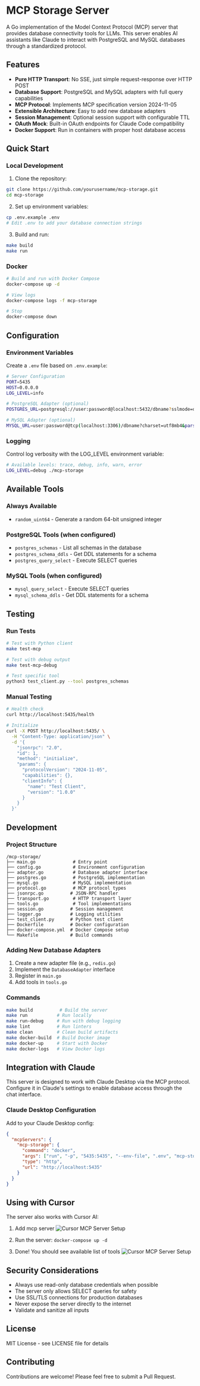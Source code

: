 # MCP Storage Server

A Go implementation of the Model Context Protocol (MCP) server that provides database connectivity tools for LLMs. This server enables AI assistants like Claude to interact with PostgreSQL and MySQL databases through a standardized protocol.

## Features

- **Pure HTTP Transport**: No SSE, just simple request-response over HTTP POST
- **Database Support**: PostgreSQL and MySQL adapters with full query capabilities
- **MCP Protocol**: Implements MCP specification version 2024-11-05
- **Extensible Architecture**: Easy to add new database adapters
- **Session Management**: Optional session support with configurable TTL
- **OAuth Mock**: Built-in OAuth endpoints for Claude Code compatibility
- **Docker Support**: Run in containers with proper host database access

## Quick Start

### Local Development

1. Clone the repository:
```bash
git clone https://github.com/yourusername/mcp-storage.git
cd mcp-storage
```

2. Set up environment variables:
```bash
cp .env.example .env
# Edit .env to add your database connection strings
```

3. Build and run:
```bash
make build
make run
```

### Docker

```bash
# Build and run with Docker Compose
docker-compose up -d

# View logs
docker-compose logs -f mcp-storage

# Stop
docker-compose down
```

## Configuration

### Environment Variables

Create a `.env` file based on `.env.example`:

```bash
# Server Configuration
PORT=5435
HOST=0.0.0.0
LOG_LEVEL=info

# PostgreSQL Adapter (optional)
POSTGRES_URL=postgresql://user:password@localhost:5432/dbname?sslmode=disable

# MySQL Adapter (optional)
MYSQL_URL=user:password@tcp(localhost:3306)/dbname?charset=utf8mb4&parseTime=True
```

### Logging

Control log verbosity with the LOG_LEVEL environment variable:
```bash
# Available levels: trace, debug, info, warn, error
LOG_LEVEL=debug ./mcp-storage
```

## Available Tools

### Always Available
- `random_uint64` - Generate a random 64-bit unsigned integer

### PostgreSQL Tools (when configured)
- `postgres_schemas` - List all schemas in the database
- `postgres_schema_ddls` - Get DDL statements for a schema
- `postgres_query_select` - Execute SELECT queries

### MySQL Tools (when configured)
- `mysql_query_select` - Execute SELECT queries
- `mysql_schema_ddls` - Get DDL statements for a schema

## Testing

### Run Tests
```bash
# Test with Python client
make test-mcp

# Test with debug output
make test-mcp-debug

# Test specific tool
python3 test_client.py --tool postgres_schemas
```

### Manual Testing
```bash
# Health check
curl http://localhost:5435/health

# Initialize
curl -X POST http://localhost:5435/ \
  -H "Content-Type: application/json" \
  -d '{
    "jsonrpc": "2.0",
    "id": 1,
    "method": "initialize",
    "params": {
      "protocolVersion": "2024-11-05",
      "capabilities": {},
      "clientInfo": {
        "name": "Test Client",
        "version": "1.0.0"
      }
    }
  }'
```

## Development

### Project Structure
```
/mcp-storage/
├── main.go              # Entry point
├── config.go            # Environment configuration
├── adapter.go           # Database adapter interface
├── postgres.go          # PostgreSQL implementation
├── mysql.go             # MySQL implementation
├── protocol.go          # MCP protocol types
├── jsonrpc.go          # JSON-RPC handler
├── transport.go         # HTTP transport layer
├── tools.go             # Tool implementations
├── session.go          # Session management
├── logger.go           # Logging utilities
├── test_client.py      # Python test client
├── Dockerfile          # Docker configuration
├── docker-compose.yml  # Docker Compose setup
└── Makefile            # Build commands
```

### Adding New Database Adapters

1. Create a new adapter file (e.g., `redis.go`)
2. Implement the `DatabaseAdapter` interface
3. Register in `main.go`
4. Add tools in `tools.go`

### Commands

```bash
make build          # Build the server
make run           # Run locally
make run-debug     # Run with debug logging
make lint          # Run linters
make clean         # Clean build artifacts
make docker-build  # Build Docker image
make docker-up     # Start with Docker
make docker-logs   # View Docker logs
```

## Integration with Claude

This server is designed to work with Claude Desktop via the MCP protocol. Configure it in Claude's settings to enable database access through the chat interface.

### Claude Desktop Configuration

Add to your Claude Desktop config:

```json
{
  "mcpServers": {
    "mcp-storage": {
      "command": "docker",
      "args": ["run", "-p", "5435:5435", "--env-file", ".env", "mcp-storage"],
      "type": "http",
      "url": "http://localhost:5435"
    }
  }
}
```

## Using with Cursor

The server also works with Cursor AI:

1. Add mcp server
![Cursor MCP Server Setup](_media/screen2.png)

2. Run the server: `docker-compose up -d`

3. Done! You should see available list of tools
![Cursor MCP Server Setup](_media/screen1.png)

## Security Considerations

- Always use read-only database credentials when possible
- The server only allows SELECT queries for safety
- Use SSL/TLS connections for production databases
- Never expose the server directly to the internet
- Validate and sanitize all inputs

## License

MIT License - see LICENSE file for details

## Contributing

Contributions are welcome! Please feel free to submit a Pull Request.